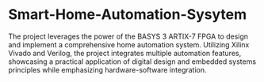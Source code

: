 # Smart-Home-Automation-Sysytem

The project leverages the power of the BASYS 3 ARTIX-7 FPGA to design and implement a comprehensive home automation system. Utilizing Xilinx Vivado and Verilog, the project integrates multiple automation features, showcasing a practical application of digital design and embedded systems principles while emphasizing hardware-software integration.
